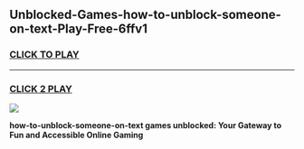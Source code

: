 
## Unblocked-Games-how-to-unblock-someone-on-text-Play-Free-6ffv1
<h3>
<a href="https://premium76.site?title=how-to-unblock-someone-on-text&ref=18A1">CLICK TO PLAY</a></h3>
<hr>

<h3>
<a href="https://premium76.site?title=how-to-unblock-someone-on-text&ref=18A1">CLICK 2 PLAY</a>
  
</h3>

<a href="https://premium76.site?title=how-to-unblock-someone-on-text&ref=18A1"><img src="https://clearcache.store/games.png"></a>


**how-to-unblock-someone-on-text games unblocked: Your Gateway to Fun and Accessible Online Gaming**
